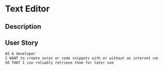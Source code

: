 
# Text Editor

## Description

## User Story

```md
AS A developer
I WANT to create notes or code snippets with or without an internet connection
SO THAT I can reliably retrieve them for later use
```
